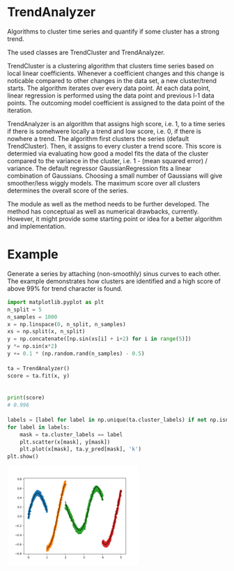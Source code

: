 # TrendAnalyzer
Algorithms to cluster time series and quantify if some cluster has a strong trend.

The used classes are TrendCluster and TrendAnalyzer.


TrendCluster is a clustering algorithm that clusters time series based on local linear coefficients. Whenever a coefficient changes and this change is noticable compared to other changes in the data set, a new cluster/trend starts. The algorithm iterates over every data point. At each data point, linear regression is performed using the data point and previous l-1 data points. The outcoming model coefficient is assigned to the data point of the iteration.

TrendAnalyzer is an algorithm that assigns high score, i.e. 1, to a time series if there is somehwere locally a trend and low score, i.e. 0, if there is nowhere a trend. The algorithm first clusters the series (default TrendCluster). Then, it assigns to every cluster a trend score. This score is determied via evaluating how good a model fits the data of the cluster compared to the variance in the cluster, i.e. 1 - (mean squared error) / variance. The default regressor GaussianRegression fits a linear combination of Gaussians. Choosing a small number of Gaussians will give smoother/less wiggly models. The maximum score over all clusters determines the overall score of the series.
    
The module as well as the method needs to be further developed. The method has conceptual as well as numerical drawbacks, currently. However, it might provide some starting point or idea for a better algorithm and implementation.

# Example
Generate a series by attaching (non-smoothly) sinus curves to each other. The example demonstrates how clusters are identified and a high score of above 99% for trend character is found.
```py
import matplotlib.pyplot as plt
n_split = 5
n_samples = 1000
x = np.linspace(0, n_split, n_samples)
xs = np.split(x, n_split)
y = np.concatenate([np.sin(xs[i] + i+2) for i in range(5)])
y *= np.sin(x*2)
y += 0.1 * (np.random.rand(n_samples) - 0.5)

ta = TrendAnalyzer()
score = ta.fit(x, y)


print(score)
# 0.996

labels = [label for label in np.unique(ta.cluster_labels) if not np.isnan(label)]
for label in labels:
    mask = ta.cluster_labels == label
    plt.scatter(x[mask], y[mask])
    plt.plot(x[mask], ta.y_pred[mask], 'k')
plt.show()
```

<img src="https://github.com/ahmetcik/TrendAnalyzer/blob/main/Example.png" width="60%">
